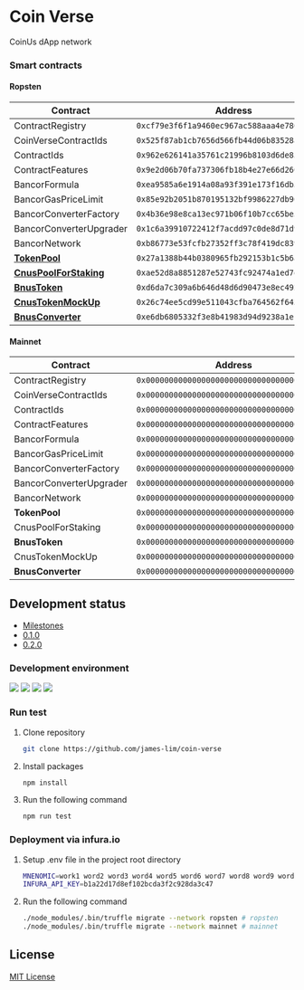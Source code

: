 # Coin Verse 

CoinUs dApp network

### Smart contracts

#### Ropsten

| Contract                | Address                                      |
| ----------------------- | -------------------------------------------- |
| ContractRegistry        | `0xcf79e3f6f1a9460ec967ac588aaa4e780fe656ea` |
| CoinVerseContractIds    | `0x525f87ab1cb7656d566fb44d06b83528a69a5d5d` |
| ContractIds             | `0x962e626141a35761c21996b8103d6de8530e628b` |
| ContractFeatures        | `0x9e2d06b70fa737306fb18b4e27e66d2605d4ea37` |
| BancorFormula           | `0xea9585a6e1914a08a93f391e173f16db3c3d5278` |
| BancorGasPriceLimit     | `0x85e92b2051b870195132bf9986227db96050ba84` |
| BancorConverterFactory  | `0x4b36e98e8ca13ec971b06f10b7cc65be5806c5f1` |
| BancorConverterUpgrader | `0x1c6a39910722412f7acdd97c0de8d71d9bf0aefc` |
| BancorNetwork           | `0xb86773e53fcfb27352ff3c78f419dc839affcf65` |
| [**TokenPool**](https://ropsten.etherscan.io/address/0x27a1388b44b0380965fb292153b1c5b6aed4446b#code)            | `0x27a1388b44b0380965fb292153b1c5b6aed4446b` |
| [**CnusPoolForStaking**](https://ropsten.etherscan.io/address/0xae52d8a8851287e52743fc92474a1ed7e1493e04#code)   | `0xae52d8a8851287e52743fc92474a1ed7e1493e04` |
| [**BnusToken**](https://ropsten.etherscan.io/address/0xd6da7c309a6b646d48d6d90473e8ec4925b70707#code)            | `0xd6da7c309a6b646d48d6d90473e8ec4925b70707` |
| [**CnusTokenMockUp**](https://ropsten.etherscan.io/address/0x26c74ee5cd99e511043cfba764562f643abf81f5#code)      | `0x26c74ee5cd99e511043cfba764562f643abf81f5` |
| [**BnusConverter**](https://ropsten.etherscan.io/address/0xe6db6805332f3e8b41983d94d9238a1efb4b430e#code)        | `0xe6db6805332f3e8b41983d94d9238a1efb4b430e` |


#### Mainnet

| Contract                | Address                                      |
| ----------------------- | -------------------------------------------- |
| ContractRegistry        | `0x0000000000000000000000000000000000000000` |
| CoinVerseContractIds    | `0x0000000000000000000000000000000000000000` |
| ContractIds             | `0x0000000000000000000000000000000000000000` |
| ContractFeatures        | `0x0000000000000000000000000000000000000000` |
| BancorFormula           | `0x0000000000000000000000000000000000000000` |
| BancorGasPriceLimit     | `0x0000000000000000000000000000000000000000` |
| BancorConverterFactory  | `0x0000000000000000000000000000000000000000` |
| BancorConverterUpgrader | `0x0000000000000000000000000000000000000000` |
| BancorNetwork           | `0x0000000000000000000000000000000000000000` |
| **TokenPool**               | `0x0000000000000000000000000000000000000000` |
| CnusPoolForStaking      | `0x0000000000000000000000000000000000000000` |
| **BnusToken**               | `0x0000000000000000000000000000000000000000` |
| CnusTokenMockUp         | `0x0000000000000000000000000000000000000000` |
| **BnusConverter**           | `0x0000000000000000000000000000000000000000` |


## Development status

- [Milestones](https://github.com/James-Lim/coin-verse/milestones)
- [0.1.0](https://github.com/james-lim/coin-verse/projects/1)
- [0.2.0](https://github.com/james-lim/coin-verse/projects/2)


### Development environment

[![](https://img.shields.io/badge/node-v11.6.0-blue.svg)](https://github.com/nodejs/node/releases/tag/v11.6.0) [![](https://img.shields.io/badge/npm-v6.5.0-blue.svg)](https://github.com/npm/cli/releases/tag/v6.5.0) [![](https://img.shields.io/badge/truffle-v4.1.14-blue.svg)](https://github.com/trufflesuite/truffle/releases/tag/v4.1.14) [![](https://img.shields.io/badge/solidity-v0.4.24-blue.svg)](https://github.com/ethereum/solidity/releases/tag/v0.4.24)



### Run test

1. Clone repository

   ```bash
   git clone https://github.com/james-lim/coin-verse
   ```

2. Install packages

   ```bash
   npm install
   ```

3. Run the following command

   ```bash
   npm run test
   ```


### Deployment via infura.io

1. Setup .env file in the project root directory

   ```bash
   MNENOMIC=work1 word2 word3 word4 word5 word6 word7 word8 word9 word10 word11 word12
   INFURA_API_KEY=b1a22d17d8ef102bcda3f2c928da3c47
   ```

2. Run the following command

   ```bash
   ./node_modules/.bin/truffle migrate --network ropsten # ropsten
   ./node_modules/.bin/truffle migrate --network mainnet # mainnet
   ```


## License

[MIT License](LICENSE)
